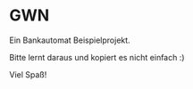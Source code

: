 # GWN

Ein Bankautomat Beispielprojekt.

Bitte lernt daraus und kopiert es nicht einfach :)

Viel Spaß!
